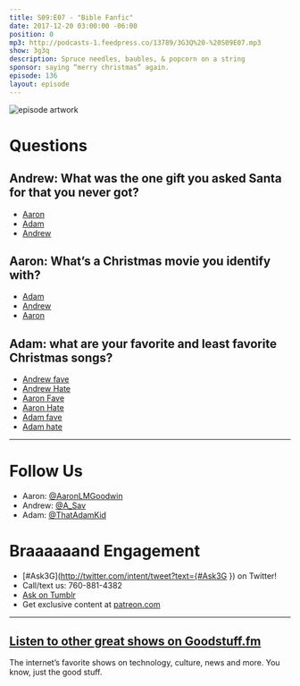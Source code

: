 ```yaml
---
title: S09:E07 - "Bible Fanfic"
date: 2017-12-20 03:00:00 -06:00
position: 0
mp3: http://podcasts-1.feedpress.co/13789/3G3Q%20-%20S09E07.mp3
show: 3g3q
description: Spruce needles, baubles, & popcorn on a string
sponsor: saying “merry christmas” again.
episode: 136
layout: episode
---
```


![episode artwork](http://l.gdwn.co/AUAsAK.jpg)

# Questions 

## Andrew: What was the one gift you asked Santa for that you never got?
- [Aaron](http://amzn.to/2AUNdKw)
- [Adam](http://bit.ly/2AEGCQh)
- [Andrew](https://youtu.be/dKb4PzE1IoE)

## Aaron: What’s a Christmas movie you identify with?
- [Adam](http://www.imdb.com/title/tt0059026/)
- [Andrew](http://www.imdb.com/title/tt0088794/)
- [Aaron](http://www.imdb.com/title/tt0111070/)

## Adam: what are your favorite and least favorite Christmas songs?
- [Andrew fave](https://youtu.be/yXQViqx6GMY)
- [Andrew Hate](https://youtu.be/DT1fA59oH7Q)
- [Aaron Fave](https://youtu.be/E8gmARGvPlI)
- [Aaron Hate](https://youtu.be/bjQzJAKxTrE)
- [Adam fave](https://youtu.be/x6zypc_LhnM)
- [Adam hate](https://youtu.be/5ycWObpi73Y) 

***
# Follow Us
* Aaron: [@AaronLMGoodwin](http://twitter.com/aaronlmgoodwin)
* Andrew: [@A_Sav](http://twitter.com/a_sav)
* Adam: [@ThatAdamKid](http://twitter.com/thatadamkid)

# Braaaaaand Engagement
* [#Ask3G](http://twitter.com/intent/tweet?text={#Ask3G }) on Twitter!
* Call/text us: 760-881-4382
* [Ask on Tumblr](http://3g3q.co/ask)
* Get exclusive content at [patreon.com](http://www.patreon.com/3g3q)

***

## [Listen to other great shows on Goodstuff.fm](http://goodstuff.fm/)
The internet’s favorite shows on technology, culture, news and more. You know, just the good stuff.